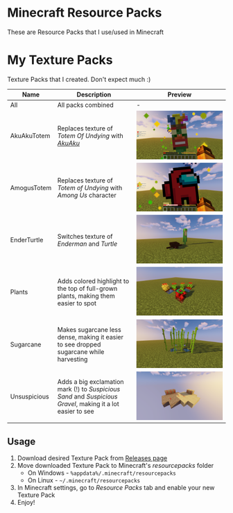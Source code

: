 # Minecraft Resource Packs
These are Resource Packs that I use/used in Minecraft  

# My Texture Packs
Texture Packs that I created. Don't expect much :)

| Name | Description | Preview |
| - | - | - |
| All | All packs combined | - |
| AkuAkuTotem | Replaces texture of *Totem Of Undying* with [*AkuAku*](https://crashbandicoot.fandom.com/wiki/Aku_Aku) | ![](preview/akuakutotem.png) |
| AmogusTotem | Replaces texture of *Totem of Undying* with *Among Us* character | ![](preview/amogustotem.png) |
| EnderTurtle | Switches texture of *Enderman* and *Turtle* | ![](preview/enderturtle.png) |
| Plants | Adds colored highlight to the top of full-grown plants, making them easier to spot | ![](preview/plants.png) |
| Sugarcane | Makes sugarcane less dense, making it easier to see dropped sugarcane while harvesting | ![](preview/sugarcane.png) |
| Unsuspicious | Adds a big exclamation mark (!) to *Suspicious Sand* and *Suspicious Gravel*, making it a lot easier to see | ![](preview/unsuspicious.png) |

## Usage
1. Download desired Texture Pack from [Releases page](https://github.com/yungcypo/Minecraft/releases/latest)
2. Move downloaded Texture Pack to Minecraft's *resourcepacks* folder
    - On Windows - `%appdata%/.minecraft/resourcepacks`
    - On Linux - `~/.minecraft/resourcepacks`
3. In Minecraft settings, go to *Resource Packs* tab and enable your new Texture Pack
4. Enjoy!
